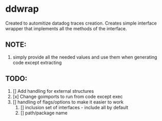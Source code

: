 # ddwrap

Created to automitize datadog traces creation. 
Creates simple interface wrapper that implements all the methods of the interface.

## NOTE:
1. simply provide all the needed values and use them when generating code except extracting
## TODO:
1. [] Add handling for external structures
2. [x] Change goimports to run from code except exec 
3. [] handling of flags/options to make it easier to  work
   1. [] inclusion set of interfaces - include all by default
   2. [] path/package name
   